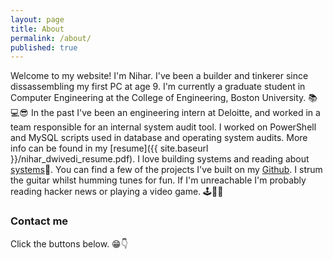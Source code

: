 ```yaml
---
layout: page
title: About
permalink: /about/
published: true
---
```


Welcome to my website! I'm Nihar. I've been a builder and tinkerer since dissassembling my first PC at age 9. I'm currently a graduate student in Computer Engineering at the College of Engineering, Boston University. 📚💻😎 
In the past I've been an engineering intern at Deloitte, and worked in a team responsible for an internal system audit tool. I worked on PowerShell and MySQL scripts used in database and operating system audits. More info can be found in my [resume]({{ site.baseurl }}/nihar_dwivedi_resume.pdf). I love building systems and reading about [systems](https://xkcd.com/974/)🤣. You can find a few of the projects I've built on my [Github](https://github.com/nihardwivedi).
I strum the guitar whilst humming tunes for fun. If I'm unreachable I'm probably reading hacker news or playing a video game. 🕹🎸🎶

### Contact me
Click the buttons below. 😁👇
